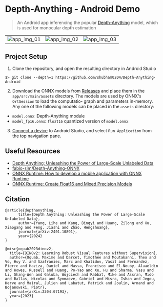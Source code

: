 # Depth-Anything - Android Demo

> An Android app inferencing the popular [Depth-Anything](https://arxiv.org/abs/2401.10891) model, which is used for monocular depth estimation

<table>
<tr>
<td>
<img src="https://github.com/shubham0204/Depth-Anything-Android/assets/41076823/d0b5cf01-2949-4adc-8af8-deeb4c3df1f7" alt="app_img_01">
</td>
<td>
<img src="https://github.com/shubham0204/Depth-Anything-Android/assets/41076823/5bec8e82-f8bd-426e-9aad-37a45287a033" alt="app_img_02">
</td>
<td>
<img src="https://github.com/shubham0204/Depth-Anything-Android/assets/41076823/196d741d-603e-4adb-aa64-0f73b30b1c73" alt="app_img_03">
</td>
</tr>
</table>


## Project Setup

1. Clone the repository, and open the resulting directory in Android Studio

```
$> git clone --depth=1 https://github.com/shubham0204/Depth-Anything-Android
```

2. Download the ONNX models from [Releases](https://github.com/shubham0204/Depth-Anything-Android/releases) and place them in the `app/src/main/assets` directory. The models are used by ONNX's `OrtSession` to load the computatio- graph and parameters in-memory. Any one of the following models can be placed in the `assets` directory:

* `model.onnx`: Depth-Anything module 
* `model_fp16.onnx`: `float16` quantized version of `model.onnx`

3. [Connect a device](https://developer.android.com/codelabs/basic-android-kotlin-compose-connect-device#0) to Android Studio, and select `Run Application` from the top navigation pane.

## Useful Resources

* [Depth Anything: Unleashing the Power of Large-Scale Unlabeled Data](https://arxiv.org/abs/2401.10891)
* [fabio-sim/Depth-Anything-ONNX](https://github.com/fabio-sim/Depth-Anything-ONNX)
* [ONNX Runtime: How to develop a mobile application with ONNX Runtime](https://onnxruntime.ai/docs/tutorials/mobile/)
* [ONNX Runtime: Create Float16 and Mixed Precision Models](https://onnxruntime.ai/docs/performance/model-optimizations/float16.html)

## Citation

```
@article{depthanything,
      title={Depth Anything: Unleashing the Power of Large-Scale Unlabeled Data}, 
      author={Yang, Lihe and Kang, Bingyi and Huang, Zilong and Xu, Xiaogang and Feng, Jiashi and Zhao, Hengshuang},
      journal={arXiv:2401.10891},
      year={2024}
}
```

```
@misc{oquab2023dinov2,
  title={DINOv2: Learning Robust Visual Features without Supervision},
  author={Oquab, Maxime and Darcet, Timothée and Moutakanni, Theo and Vo, Huy V. and Szafraniec, Marc and Khalidov, Vasil and Fernandez, Pierre and Haziza, Daniel and Massa, Francisco and El-Nouby, Alaaeldin and Howes, Russell and Huang, Po-Yao and Xu, Hu and Sharma, Vasu and Li, Shang-Wen and Galuba, Wojciech and Rabbat, Mike and Assran, Mido and Ballas, Nicolas and Synnaeve, Gabriel and Misra, Ishan and Jegou, Herve and Mairal, Julien and Labatut, Patrick and Joulin, Armand and Bojanowski, Piotr},
  journal={arXiv:2304.07193},
  year={2023}
}
```